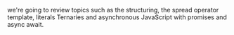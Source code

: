 we're going to review topics such as the structuring, the spread operator template, literals Ternaries and asynchronous JavaScript with promises and async await.
